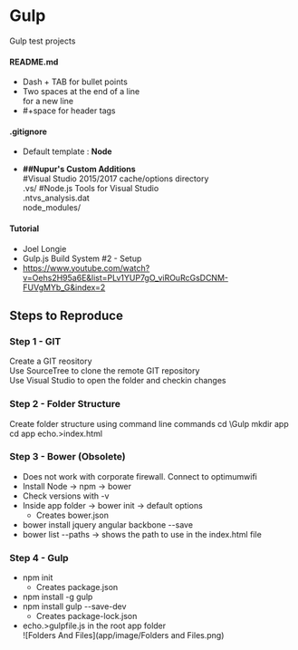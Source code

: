 # Gulp
Gulp test projects

#### README.md
  - Dash + TAB for bullet points
  - Two spaces at the end of a line  
    for a new line
  - #+space for header tags
#### .gitignore
  - Default template : **Node**

  - **##Nupur's Custom Additions**  
    #Visual Studio 2015/2017 cache/options directory  
    .vs/
    #Node.js Tools for Visual Studio  
    .ntvs_analysis.dat  
    node_modules/  

#### Tutorial
  - Joel Longie
  - Gulp.js Build System #2 - Setup
  - https://www.youtube.com/watch?v=Oehs2H95a6E&list=PLv1YUP7gO_viROuRcGsDCNM-FUVgMYb_G&index=2

## Steps to Reproduce
### Step 1 - GIT
Create a GIT reository  
Use SourceTree to clone the remote GIT repository  
Use Visual Studio to open the folder and checkin changes

### Step 2 - Folder Structure
Create folder structure using command line commands
cd \Gulp
mkdir app
cd app
echo.>index.html

### Step 3 - Bower (Obsolete)
  - Does not work with corporate firewall. Connect to optimumwifi
  - Install Node -> npm -> bower
  - Check versions with -v
  - Inside app folder -> bower init -> default options
    - Creates bower.json
  - bower install jquery angular backbone --save
  - bower list --paths -> shows the path to use in the index.html file

### Step 4 - Gulp
  - npm init 
    - Creates package.json
  - npm install -g gulp
  - npm install gulp --save-dev
    - Creates package-lock.json
  - echo.>gulpfile.js in the root app folder  
 ![Folders And Files](app/image/Folders and Files.png)


